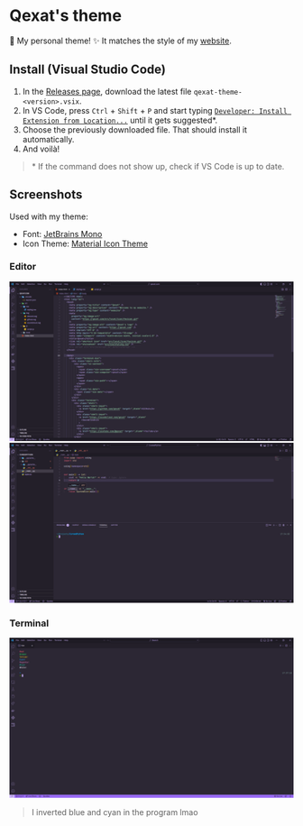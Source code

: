 # Qexat's theme

🌷 My personal theme! ✨ It matches the style of my [website](https://qexat.com/).

## Install (Visual Studio Code)

1. In the [Releases page](https://github.com/qexat/qexat-theme/releases), download the latest file `qexat-theme-<version>.vsix`.
2. In VS Code, press `Ctrl` + `Shift` + `P` and start typing [`Developer: Install Extension from Location...`](https://code.visualstudio.com/updates/v1_74#_install-an-extension-located-on-disk) until it gets suggested\*.
3. Choose the previously downloaded file. That should install it automatically.
4. And voilà!

> \* If the command does not show up, check if VS Code is up to date.

## Screenshots

Used with my theme:

- Font: [JetBrains Mono](https://www.jetbrains.com/lp/mono/)
- Icon Theme: [Material Icon Theme](https://marketplace.visualstudio.com/items?itemName=PKief.material-icon-theme)

### Editor

![Editor, HTML](./images/editor_html.png)
![Editor, Python](./images/editor_python.png)

### Terminal

![Terminal](./images/term_colors.png)

> I inverted blue and cyan in the program lmao
